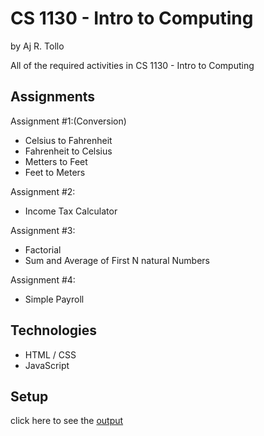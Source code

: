 # CS 1130 - Intro to Computing
by Aj R. Tollo

All of the required activities in CS 1130 - Intro to Computing 

## Assignments

Assignment #1:(Conversion)
* Celsius to Fahrenheit
* Fahrenheit to Celsius
* Metters to Feet 
* Feet to Meters

Assignment #2:
* Income Tax Calculator

Assignment #3:
* Factorial
* Sum and Average of First N natural Numbers

Assignment #4:
* Simple Payroll

## Technologies
* HTML / CSS
* JavaScript

## Setup
click here to see the [output](https://ajtollo.github.io/IntroWebsite/)
